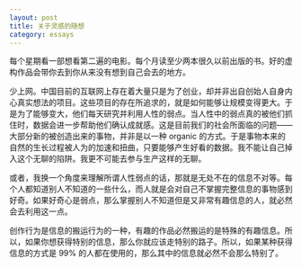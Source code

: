 ```yaml
---
layout: post
title: 关于灵感的随想
category: essays
---
```


每个星期看一部想看第二遍的电影。每个月读至少两本很久以前出版的书。好的虚构作品会带你去到你从来没有想到自己会去的地方。

少上网。中国目前的互联网上存在着大量只是为了创业，却并非出自创始人自身内心真实想法的项目。这些项目的存在所追求的，就是如何能够让规模变得更大。于是为了能够变大，他们每天研究并利用人性的弱点。当人性中的弱点真的被他们抓住时，数据会进一步帮助他们确认成就感。这是目前我们的社会所面临的问题——大部分新的被创造出来的事物，并非是以一种 organic 的方式。于是事物本来的自然的生长过程被人为的加速和扭曲，只要能够产生好看的数据。我不能让自己掉入这个无聊的陷阱。我更不可能去参与生产这样的无聊。

或者，我换一个角度来理解所谓人性弱点的话，那就是无处不在的信息不对等。每个人都知道别人不知道的一些什么，而人就是会对自己不掌握完整信息的事物感到好奇。如果好奇心是弱点，那么掌握别人不知道但是又非常有趣信息的人，就必然会去利用这一点。

创作行为是信息的搬运行为的一种，有趣的作品必然搬运的是特殊的有趣信息。所以，如果你想获得特别的信息，那么你就应该走特别的路子。所以，如果某种获得信息的方式是 99% 的人都在使用的，那么其中的信息就必然不会那么特别了。